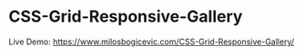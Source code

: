 # CSS-Grid-Responsive-Gallery
Live Demo: https://www.milosbogicevic.com/CSS-Grid-Responsive-Gallery/
